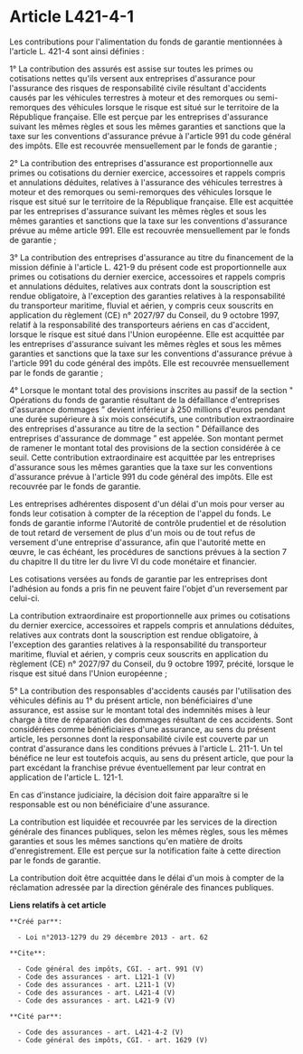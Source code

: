 # Article L421-4-1

Les contributions pour l'alimentation du fonds de garantie mentionnées à l'article L. 421-4 sont ainsi définies : 

1° La contribution des assurés est assise sur toutes les primes ou cotisations nettes qu'ils versent aux entreprises
d'assurance pour l'assurance des risques de responsabilité civile résultant d'accidents causés par les véhicules terrestres à
moteur et des remorques ou semi-remorques des véhicules lorsque le risque est situé sur le territoire de la République
française. Elle est perçue par les entreprises d'assurance suivant les mêmes règles et sous les mêmes garanties et sanctions
que la taxe sur les conventions d'assurance prévue à l'article 991 du code général des impôts. Elle est recouvrée
mensuellement par le fonds de garantie ; 

2° La contribution des entreprises d'assurance est proportionnelle aux primes ou cotisations du dernier exercice, accessoires
et rappels compris et annulations déduites, relatives à l'assurance des véhicules terrestres à moteur et des remorques ou
semi-remorques des véhicules lorsque le risque est situé sur le territoire de la République française. Elle est acquittée par
les entreprises d'assurance suivant les mêmes règles et sous les mêmes garanties et sanctions que la taxe sur les conventions
d'assurance prévue au même article 991. Elle est recouvrée mensuellement par le fonds de garantie ; 

3° La contribution des entreprises d'assurance au titre du financement de la mission définie à l'article L. 421-9 du présent
code est proportionnelle aux primes ou cotisations du dernier exercice, accessoires et rappels compris et annulations
déduites, relatives aux contrats dont la souscription est rendue obligatoire, à l'exception des garanties relatives à la
responsabilité du transporteur maritime, fluvial et aérien, y compris ceux souscrits en application du règlement (CE) n°
2027/97 du Conseil, du 9 octobre 1997, relatif à la responsabilité des transporteurs aériens en cas d'accident, lorsque le
risque est situé dans l'Union européenne. Elle est acquittée par les entreprises d'assurance suivant les mêmes règles et sous
les mêmes garanties et sanctions que la taxe sur les conventions d'assurance prévue à l'article 991 du code général des
impôts. Elle est recouvrée mensuellement par le fonds de garantie ; 

4° Lorsque le montant total des provisions inscrites au passif de la section " Opérations du fonds de garantie résultant de
la défaillance d'entreprises d'assurance dommages ” devient inférieur à 250 millions d'euros pendant une durée supérieure à
six mois consécutifs, une contribution extraordinaire des entreprises d'assurance au titre de la section " Défaillance des
entreprises d'assurance de dommage ” est appelée. Son montant permet de ramener le montant total des provisions de la section
considérée à ce seuil. Cette contribution extraordinaire est acquittée par les entreprises d'assurance sous les mêmes
garanties que la taxe sur les conventions d'assurance prévue à l'article 991 du code général des impôts. Elle est recouvrée
par le fonds de garantie. 

Les entreprises adhérentes disposent d'un délai d'un mois pour verser au fonds leur cotisation à compter de la réception de
l'appel du fonds. Le fonds de garantie informe l'Autorité de contrôle prudentiel et de résolution de tout retard de versement
de plus d'un mois ou de tout refus de versement d'une entreprise d'assurance, afin que l'autorité mette en œuvre, le cas
échéant, les procédures de sanctions prévues à la section 7 du chapitre II du titre Ier du livre VI du code monétaire et
financier. 

Les cotisations versées au fonds de garantie par les entreprises dont l'adhésion au fonds a pris fin ne peuvent faire l'objet
d'un reversement par celui-ci. 

La contribution extraordinaire est proportionnelle aux primes ou cotisations du dernier exercice, accessoires et rappels
compris et annulations déduites, relatives aux contrats dont la souscription est rendue obligatoire, à l'exception des
garanties relatives à la responsabilité du transporteur maritime, fluvial et aérien, y compris ceux souscrits en application
du règlement (CE) n° 2027/97 du Conseil, du 9 octobre 1997, précité, lorsque le risque est situé dans l'Union européenne ; 

5° La contribution des responsables d'accidents causés par l'utilisation des véhicules définis au 1° du présent article, non
bénéficiaires d'une assurance, est assise sur le montant total des indemnités mises à leur charge à titre de réparation des
dommages résultant de ces accidents. Sont considérées comme bénéficiaires d'une assurance, au sens du présent article, les
personnes dont la responsabilité civile est couverte par un contrat d'assurance dans les conditions prévues à l'article L.
211-1. Un tel bénéfice ne leur est toutefois acquis, au sens du présent article, que pour la part excédant la franchise
prévue éventuellement par leur contrat en application de l'article L. 121-1. 

En cas d'instance judiciaire, la décision doit faire apparaître si le responsable est ou non bénéficiaire d'une assurance. 

La contribution est liquidée et recouvrée par les services de la direction générale des finances publiques, selon les mêmes
règles, sous les mêmes garanties et sous les mêmes sanctions qu'en matière de droits d'enregistrement. Elle est perçue sur la
notification faite à cette direction par le fonds de garantie. 

La contribution doit être acquittée dans le délai d'un mois à compter de la réclamation adressée par la direction générale
des finances publiques.

**Liens relatifs à cet article**

	**Créé par**:

	  - Loi n°2013-1279 du 29 décembre 2013 - art. 62

	**Cite**:

	  - Code général des impôts, CGI. - art. 991 (V)
	  - Code des assurances - art. L121-1 (V)
	  - Code des assurances - art. L211-1 (V)
	  - Code des assurances - art. L421-4 (V)
	  - Code des assurances - art. L421-9 (V)

	**Cité par**:

	  - Code des assurances - art. L421-4-2 (V)
	  - Code général des impôts, CGI. - art. 1629 (V)
